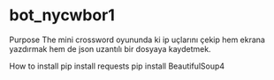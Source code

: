 # bot_nycwbor1
Purpose
The mini crossword oyununda ki ip uçlarını çekip hem ekrana yazdırmak hem de json uzantılı bir dosyaya kaydetmek.

How to install
pip install requests
pip install BeautifulSoup4